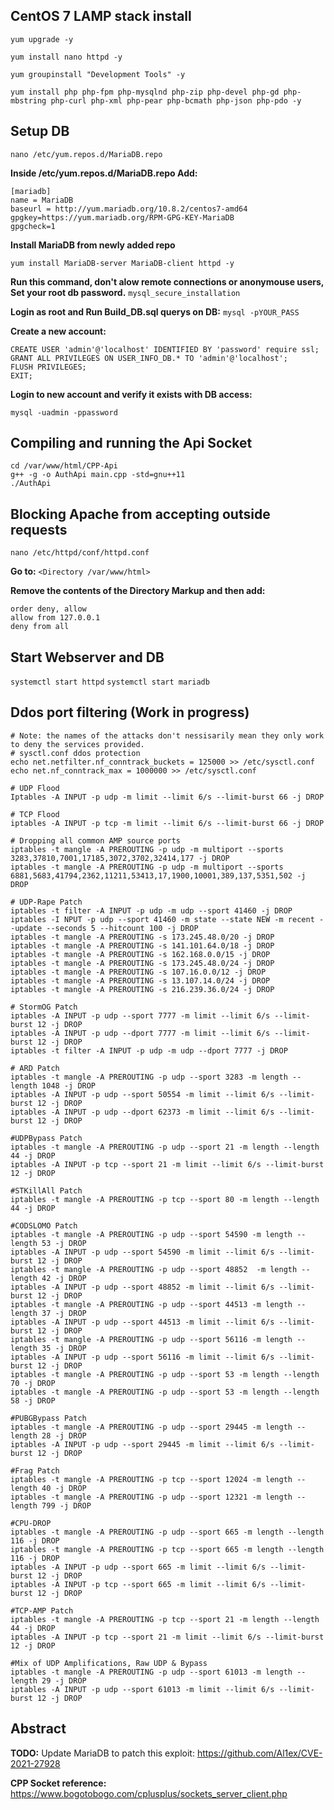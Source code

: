 **CentOS 7 LAMP stack install**
-------------------------------
```
yum upgrade -y

yum install nano httpd -y

yum groupinstall "Development Tools" -y

yum install php php-fpm php-mysqlnd php-zip php-devel php-gd php-mbstring php-curl php-xml php-pear php-bcmath php-json php-pdo -y
```
**Setup DB**
------------

``nano /etc/yum.repos.d/MariaDB.repo``

**Inside /etc/yum.repos.d/MariaDB.repo Add:**
```
[mariadb]
name = MariaDB
baseurl = http://yum.mariadb.org/10.8.2/centos7-amd64
gpgkey=https://yum.mariadb.org/RPM-GPG-KEY-MariaDB
gpgcheck=1
```

**Install MariaDB from newly added repo**
```
yum install MariaDB-server MariaDB-client httpd -y
```

**Run this command, don't alow remote connections or anonymouse users, Set your root db password.**
``
mysql_secure_installation
``

**Login as root and Run Build_DB.sql querys on DB:**
``
mysql -pYOUR_PASS
``

**Create a new account:**
```
CREATE USER 'admin'@'localhost' IDENTIFIED BY 'password' require ssl;
GRANT ALL PRIVILEGES ON USER_INFO_DB.* TO 'admin'@'localhost';
FLUSH PRIVILEGES;
EXIT;
```

**Login to new account and verify it exists with DB access:**
```
mysql -uadmin -ppassword
```

**Compiling and running the Api Socket**
--------------------------
```
cd /var/www/html/CPP-Api
g++ -g -o AuthApi main.cpp -std=gnu++11
./AuthApi
```

**Blocking Apache from accepting outside requests**
---------------------------------------------------
``nano /etc/httpd/conf/httpd.conf``

**Go to:**
``<Directory /var/www/html>``

**Remove the contents of the Directory Markup and then add:**
```
order deny, allow
allow from 127.0.0.1
deny from all
```

**Start Webserver and DB**
--------------------------
``systemctl start httpd``
``systemctl start mariadb``

**Ddos port filtering** (Work in progress)
-----------------------
```
# Note: the names of the attacks don't nessisarily mean they only work to deny the services provided.
# sysctl.conf ddos protection
echo net.netfilter.nf_conntrack_buckets = 125000 >> /etc/sysctl.conf
echo net.nf_conntrack_max = 1000000 >> /etc/sysctl.conf

# UDP Flood
Iptables -A INPUT -p udp -m limit --limit 6/s --limit-burst 66 -j DROP

# TCP Flood
iptables -A INPUT -p tcp -m limit --limit 6/s --limit-burst 66 -j DROP

# Dropping all common AMP source ports
iptables -t mangle -A PREROUTING -p udp -m multiport --sports 3283,37810,7001,17185,3072,3702,32414,177 -j DROP
iptables -t mangle -A PREROUTING -p udp -m multiport --sports 6881,5683,41794,2362,11211,53413,17,1900,10001,389,137,5351,502 -j DROP

# UDP-Rape Patch
iptables -t filter -A INPUT -p udp -m udp --sport 41460 -j DROP
iptables -I NPUT -p udp --sport 41460 -m state --state NEW -m recent --update --seconds 5 --hitcount 100 -j DROP
iptables -t mangle -A PREROUTING -s 173.245.48.0/20 -j DROP
iptables -t mangle -A PREROUTING -s 141.101.64.0/18 -j DROP
iptables -t mangle -A PREROUTING -s 162.168.0.0/15 -j DROP
iptables -t mangle -A PREROUTING -s 173.245.48.0/24 -j DROP
iptables -t mangle -A PREROUTING -s 107.16.0.0/12 -j DROP
iptables -t mangle -A PREROUTING -s 13.107.14.0/24 -j DROP
iptables -t mangle -A PREROUTING -s 216.239.36.0/24 -j DROP

# StormOG Patch
iptables -A INPUT -p udp --sport 7777 -m limit --limit 6/s --limit-burst 12 -j DROP
iptables -A INPUT -p udp --dport 7777 -m limit --limit 6/s --limit-burst 12 -j DROP
iptables -t filter -A INPUT -p udp -m udp --dport 7777 -j DROP

# ARD Patch
iptables -t mangle -A PREROUTING -p udp --sport 3283 -m length --length 1048 -j DROP
iptables -A INPUT -p udp --sport 50554 -m limit --limit 6/s --limit-burst 12 -j DROP
iptables -A INPUT -p udp --dport 62373 -m limit --limit 6/s --limit-burst 12 -j DROP

#UDPBypass Patch
iptables -t mangle -A PREROUTING -p udp --sport 21 -m length --length 44 -j DROP
iptables -A INPUT -p tcp --sport 21 -m limit --limit 6/s --limit-burst 12 -j DROP

#STKillAll Patch
iptables -t mangle -A PREROUTING -p tcp --sport 80 -m length --length 44 -j DROP

#CODSLOMO Patch
iptables -t mangle -A PREROUTING -p udp --sport 54590 -m length --length 53 -j DROP
iptables -A INPUT -p udp --sport 54590 -m limit --limit 6/s --limit-burst 12 -j DROP
iptables -t mangle -A PREROUTING -p udp --sport 48852  -m length --length 42 -j DROP
iptables -A INPUT -p udp --sport 48852 -m limit --limit 6/s --limit-burst 12 -j DROP
iptables -t mangle -A PREROUTING -p udp --sport 44513 -m length --length 37 -j DROP
iptables -A INPUT -p udp --sport 44513 -m limit --limit 6/s --limit-burst 12 -j DROP
iptables -t mangle -A PREROUTING -p udp --sport 56116 -m length --length 35 -j DROP
iptables -A INPUT -p udp --sport 56116 -m limit --limit 6/s --limit-burst 12 -j DROP
iptables -t mangle -A PREROUTING -p udp --sport 53 -m length --length 70 -j DROP
iptables -t mangle -A PREROUTING -p udp --sport 53 -m length --length 58 -j DROP

#PUBGBypass Patch
iptables -t mangle -A PREROUTING -p udp --sport 29445 -m length --length 28 -j DROP
iptables -A INPUT -p udp --sport 29445 -m limit --limit 6/s --limit-burst 12 -j DROP

#Frag Patch
iptables -t mangle -A PREROUTING -p tcp --sport 12024 -m length --length 40 -j DROP
iptables -t mangle -A PREROUTING -p udp --sport 12321 -m length --length 799 -j DROP

#CPU-DROP
iptables -t mangle -A PREROUTING -p udp --sport 665 -m length --length 116 -j DROP
iptables -t mangle -A PREROUTING -p tcp --sport 665 -m length --length 116 -j DROP
iptables -A INPUT -p udp --sport 665 -m limit --limit 6/s --limit-burst 12 -j DROP
iptables -A INPUT -p tcp --sport 665 -m limit --limit 6/s --limit-burst 12 -j DROP

#TCP-AMP Patch
iptables -t mangle -A PREROUTING -p tcp --sport 21 -m length --length 44 -j DROP
iptables -A INPUT -p tcp --sport 21 -m limit --limit 6/s --limit-burst 12 -j DROP

#Mix of UDP Amplifications, Raw UDP & Bypass
iptables -t mangle -A PREROUTING -p udp --sport 61013 -m length --length 29 -j DROP
iptables -A INPUT -p udp --sport 61013 -m limit --limit 6/s --limit-burst 12 -j DROP
```

**Abstract**
------------
**TODO:**
Update MariaDB to patch this exploit:
https://github.com/Al1ex/CVE-2021-27928

**CPP Socket reference:**
https://www.bogotobogo.com/cplusplus/sockets_server_client.php
